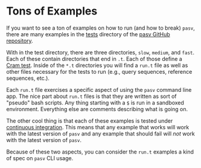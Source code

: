 # Tons of Examples

If you want to see a ton of examples on how to run (and how to break) `pasv`, there are many examples in the [tests](https://github.com/mooreryan/pasv/tree/main/test) directory of the [pasv GitHub repository](https://github.com/mooreryan/pasv/).

With in the test directory, there are three directories, `slow`, `medium`, and `fast`. Each of these contain directories that end in `.t`. Each of those define a [Cram test](https://bitheap.org/cram/). Inside of the `*.t` directories you will find a `run.t` file as well as other files necessary for the tests to run (e.g., query sequences, reference sequences, etc.).

Each `run.t` file exercises a specific aspect of using the `pasv` command line app. The nice part about `run.t` files is that they are written as sort of "pseudo" bash scripts. Any thing starting with a `$` is run in a sandboxed environment. Everything else are comments describing what is going on.

The other cool thing is that each of these examples is tested under [continuous integration](https://github.com/mooreryan/pasv/actions). This means that any example that works will work with the latest version of `pasv` and any example that should fail will _not_ work with the latest version of `pasv`.

Because of these two aspects, you can consider the `run.t` examples a kind of spec on `pasv` CLI usage.
